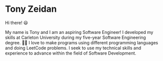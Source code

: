# Tony Zeidan
Hi there! :smiley:

My name is Tony and I am an aspiring Software Engineer! 
I developed my skills at Carleton University during my five-year Software Engineering degree. :man_student:
I love to make programs using different programming languages and doing LeetCode problems.
I seek to use my technical skills and experience to advance within the field of Software Development.
   
